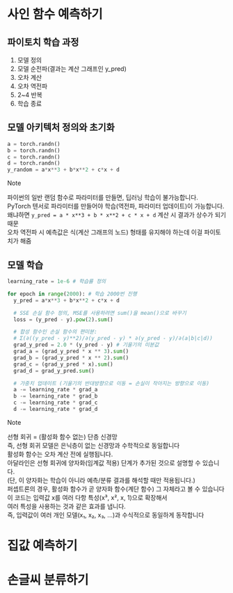 # 사인 함수 예측하기
## 파이토치 학습 과정
1. 모델 정의
2. 모델 순전파(결과는 계산 그래프인 y_pred)
3. 오차 계산
4. 오차 역전파
5. 2~4 반복
6. 학습 종료

## 모델 아키텍처 정의와 초기화
```python
a = torch.randn()
b = torch.randn()
c = torch.randn()
d = torch.randn()
y_random = a*x**3 + b*x**2 + c*x + d
```

> [!note]
> 파이썬의 일반 랜덤 함수로 파라미터를 만들면, 딥러닝 학습이 불가능합니다.   
> PyTorch 텐서로 파라미터를 만들어야 학습(역전파, 파라미터 업데이트)이 가능합니다.   
> 왜냐하면 `y_pred = a * x**3 + b * x**2 + c * x + d` 계산 시 결과가 상수가 되기 때문   
> 오차 역전파 시 예측값은 식(계산 그래프의 노드) 형태를 유지해야 하는데 이걸 파이토치가 해줌

## 모델 학습
```python
learning_rate = 1e-6 # 학습률 정의

for epoch in range(2000): # 학습 2000번 진행
  y_pred = a*x**3 + b*x**2 + c*x + d

  # SSE 손실 함수 정의, MSE를 사용하려면 sum()을 mean()으로 바꾸기
  loss = (y_pred - y).pow(2).sum()

  # 합성 함수인 손실 함수의 편미분:
  # Σ(∂((y_pred - y)**2)/∂(y_pred - y) * ∂(y_pred - y)/∂(a|b|c|d))
  grad_y_pred = 2.0 * (y_pred - y) # 기울기의 미분값
  grad_a = (grad_y_pred * x ** 3).sum()
  grad_b = (grad_y_pred * x ** 2).sum()
  grad_c = (grad_y_pred * x).sum()
  grad_d = grad_y_pred.sum()

  # 가중치 업데이트 (기울기의 반대방향으로 이동 = 손실이 작아지는 방향으로 이동)
  a -= learning_rate * grad_a 
  b -= learning_rate * grad_b
  c -= learning_rate * grad_c
  d -= learning_rate * grad_d
```

> [!note]
> 선형 회귀 = (활성화 함수 없는) 단층 신경망   
> 즉, 선형 회귀 모델은 은닉층이 없는 신경망과 수학적으로 동일합니다     
> 활성화 함수는 오차 계산 전에 실행됩니다.      
> 아달라인은 선형 회귀에 양자화(임계값 적용) 단계가 추가된 것으로 설명할 수 있습니다.   
> (단, 이 양자화는 학습이 아니라 예측/분류 결과를 해석할 때만 적용됩니다.)    
> 퍼셉트론의 경우, 활성화 함수가 곧 양자화 함수(계단 함수) 그 자체라고 볼 수 있습니다    
> 이 코드는 입력값 x를 여러 다항 특성(x³, x², x, 1)으로 확장해서   
> 여러 특성을 사용하는 것과 같은 효과를 냅니다.    
> 즉, 입력값이 여러 개인 모델(x₁, x₂, x₃, ...)과 수식적으로 동일하게 동작합니다    

# 집값 예측하기
# 손글씨 분류하기

